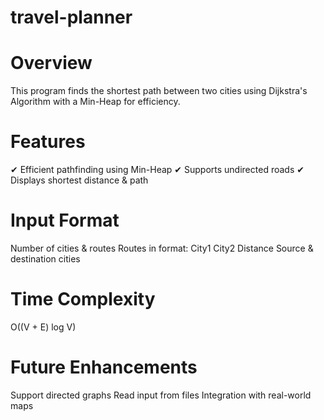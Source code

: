 # travel-planner
# Overview
This program finds the shortest path between two cities using Dijkstra's Algorithm with a Min-Heap for efficiency.

# Features
✔ Efficient pathfinding using Min-Heap
✔ Supports undirected roads
✔ Displays shortest distance & path
# Input Format
Number of cities & routes
Routes in format: City1 City2 Distance
Source & destination cities
# Time Complexity
O((V + E) log V)

 # Future Enhancements
Support directed graphs
Read input from files
Integration with real-world maps
